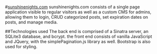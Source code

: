 #[sunshinenights.com](http://www.sunshinenights.com)
sunshinenights.com consists of a single page application visible to regular visitors as well as a custom CMS for admins, allowing them to login, CRUD categorized posts, set expiration dates on posts, and manage media. 

##Technologies used
The back end is comprised of a Sinatra server, an SQLite3 database, and bcrypt.
the front end consists of vanilla JavaScript and JQuery, with the simplePagination.js library as well. Bootstrap is also used for styling.
